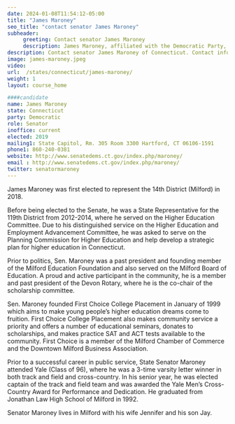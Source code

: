 ```yaml
---
date: 2024-01-08T11:54:12-05:00
title: "James Maroney"
seo_title: "contact senator James Maroney"
subheader:
     greeting: Contact senator James Maroney
     description: James Maroney, affiliated with the Democratic Party, serves as a member of the Connecticut State Senate, representing District 14. He took office in 2019, and his present term is scheduled to conclude on January 8, 2025.
description: Contact senator James Maroney of Connecticut. Contact information for James Maroney includes email address, phone number, and mailing address.
image: james-maroney.jpeg
video:
url:  /states/connecticut/james-maroney/
weight: 1
layout: course_home

####candidate
name: James Maroney
state: Connecticut
party: Democratic
role: Senator
inoffice: current
elected: 2019
mailing1: State Capitol, Rm. 305 Room 3300 Hartford, CT 06106-1591
phone1: 860-240-0381
website: http://www.senatedems.ct.gov/index.php/maroney/
email : http://www.senatedems.ct.gov/index.php/maroney/
twitter: senatormaroney
---
```


James Maroney was first elected to represent the 14th District (Milford) in 2018.

Before being elected to the Senate, he was a State Representative for the 119th District from 2012-2014, where he served on the Higher Education Committee. Due to his distinguished service on the Higher Education and Employment Advancement Committee, he was asked to serve on the Planning Commission for Higher Education and help develop a strategic plan for higher education in Connecticut.

Prior to politics, Sen. Maroney was a past president and founding member of the Milford Education Foundation and also served on the Milford Board of Education. A proud and active participant in the community, he is a member and past president of the Devon Rotary, where he is the co-chair of the scholarship committee.

Sen. Maroney founded First Choice College Placement in January of 1999 which aims to make young people’s higher education dreams come to fruition. First Choice College Placement also makes community service a priority and offers a number of educational seminars, donates to scholarships, and makes practice SAT and ACT tests available to the community. First Choice is a member of the Milford Chamber of Commerce and the Downtown Milford Business Association.

Prior to a successful career in public service, State Senator Maroney attended Yale (Class of 96), where he was a 3-time varsity letter winner in both track and field and cross-country. In his senior year, he was elected captain of the track and field team and was awarded the Yale Men’s Cross-Country Award for Performance and Dedication. He graduated from Jonathan Law High School of Milford in 1992.

Senator Maroney lives in Milford with his wife Jennifer and his son Jay.
